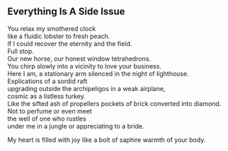 Everything Is A Side Issue
--------------------------
You relax my smothered clock  
like a fluidic lobster to fresh peach.  
If I could recover the eternity and the field.  
Full stop.  
Our new horse, our honest window tetrahedrons.  
You chirp slowly into a vicinity to love your business.  
Here I am, a stationary arm silenced in the night of lighthouse.  
Explications of a sordid raft  
upgrading outside the archipeligos in a weak airplane,  
cosmic as a listless turkey.  
Like the sifted ash of propellers pockets of brick converted into diamond.  
Not to perfume or even meet  
the well of one who rustles  
under me in a jungle or appreciating to a bride.  
  
My heart is filled with joy like a bolt of saphire warmth of your body.  
